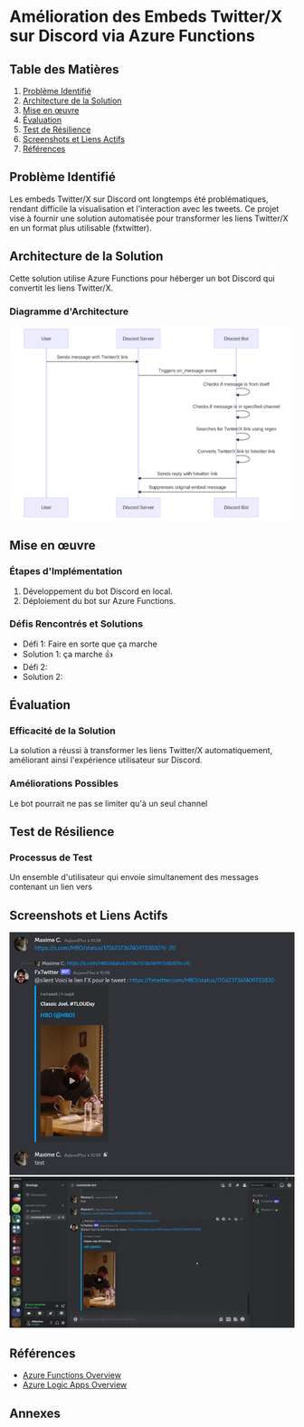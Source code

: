 # Amélioration des Embeds Twitter/X sur Discord via Azure Functions

## Table des Matières
1. [Problème Identifié](#problème-identifié)
2. [Architecture de la Solution](#architecture-de-la-solution)
3. [Mise en œuvre](#mise-en-œuvre)
4. [Évaluation](#évaluation)
5. [Test de Résilience](#test-de-résilience)
6. [Screenshots et Liens Actifs](#screenshots-et-liens-actifs)
7. [Références](#références)

## Problème Identifié
Les embeds Twitter/X sur Discord ont longtemps été problématiques, rendant difficile la visualisation et l'interaction avec les tweets. Ce projet vise à fournir une solution automatisée pour transformer les liens Twitter/X en un format plus utilisable (fxtwitter).

## Architecture de la Solution
Cette solution utilise Azure Functions pour héberger un bot Discord qui convertit les liens Twitter/X.
### Diagramme d'Architecture
![Diagramme d'Architecture](./assets/discord-bot-diagram.svg)

## Mise en œuvre
### Étapes d'Implémentation
1. Développement du bot Discord en local.
2. Déploiement du bot sur Azure Functions.

### Défis Rencontrés et Solutions
- Défi 1: Faire en sorte que ça marche
- Solution 1: ça marche :thumbsup:
- Défi 2: 
- Solution 2:

## Évaluation
### Efficacité de la Solution
La solution a réussi à transformer les liens Twitter/X automatiquement, améliorant ainsi l'expérience utilisateur sur Discord.
### Améliorations Possibles
Le bot pourrait ne pas se limiter qu'à un seul channel

## Test de Résilience
### Processus de Test
Un ensemble d'utilisateur qui envoie simultanement des messages contenant un lien vers 

## Screenshots et Liens Actifs
![Capture d'écran](./assets/capture-ecran-discord.png)
![Démo du Bot](./assets/gif-discord-bot.gif)




## Références
- [Azure Functions Overview](https://docs.microsoft.com/en-us/azure/azure-functions/functions-overview)
- [Azure Logic Apps Overview](https://docs.microsoft.com/en-us/azure/logic-apps/logic-apps-overview)

## Annexes

